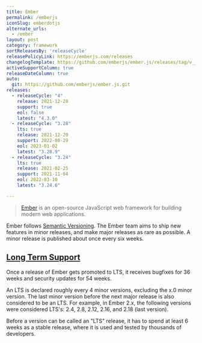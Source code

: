 ```yaml
---
title: Ember
permalink: /emberjs
iconSlug: emberdotjs
alternate_urls:
  - /ember
layout: post
category: framework
sortReleasesBy: 'releaseCycle'
releasePolicyLink: https://emberjs.com/releases
changelogTemplate: https://github.com/emberjs/ember.js/releases/tag/v__LATEST__
activeSupportColumn: true
releaseDateColumn: true
auto:
  git: https://github.com/emberjs/ember.js.git
releases:
  - releaseCycle: "4"
    release: 2021-12-28
    support: true
    eol: false
    latest: "4.3.0"
  - releaseCycle: "3.28"
    lts: true
    release: 2021-12-20
    support: 2022-08-29
    eol: 2023-01-02
    latest: "3.28.9"
  - releaseCycle: "3.24"
    lts: true
    release: 2021-02-25
    support: 2021-11-04
    eol: 2022-03-10
    latest: "3.24.6"

---
```


> [Ember](https://emberjs.com) is an open-source JavaScript web framework for building modern web applications.

Ember follows [Semantic Versioning](http://semver.org/). The Ember team aims to ship new features in minor releases, and make major releases as rare as possible. A minor release is published about once every six weeks. 

## [Long Term Support](https://emberjs.com/releases/lts/)

Once a release of Ember gets promoted to LTS, it receives bugfixes for 36 weeks and security updates for 54 weeks.  

An LTS is declared roughly every 4 minor versions, excluding the x.0 minor version. The last minor version before the next major release is also considered to be an LTS. For example, in Ember 2.x, the following versions were considered LTS's: 2.4, 2.8, 2.12, 2.16, and 2.18 (last version).  

Before a version can be called an "LTS" release, it has to spend at least 6 weeks as a stable release, where it is used and tested by thousands of developers. 
